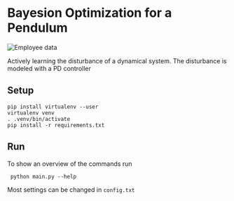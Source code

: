 # Bayesion Optimization for a Pendulum
![Employee data](/doc/animation.gif?raw=true "Employee Data title")

Actively learning the disturbance of a dynamical system. The disturbance is modeled with a PD controller

## Setup
```
pip install virtualenv --user
virtualenv venv
. .venv/bin/activate
pip install -r requirements.txt
```

## Run
To show an overview of the commands run

```
 python main.py --help
```
Most settings can be changed in `config.txt`
